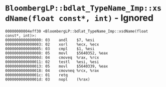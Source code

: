 # `BloombergLP::bdlat_TypeName_Imp::xsdName(float const*, int)` - Ignored

```x86asm
00000000004eff30 <BloombergLP::bdlat_TypeName_Imp::xsdName(float const*, int)>:
0000000000000000: 03	andl	$7, %esi
0000000000000003: 02	xorl	%ecx, %ecx
0000000000000005: 03	cmpl	$1, %esi
0000000000000008: 05	movl	$5640352, %eax
000000000000000d: 04	cmoveq	%rax, %rcx
0000000000000011: 02	testl	%esi, %esi
0000000000000013: 05	movl	$5640339, %eax
0000000000000018: 04	cmovneq	%rcx, %rax
000000000000001c: 01	retq	
000000000000001d: 03	nopl	(%rax)
```
